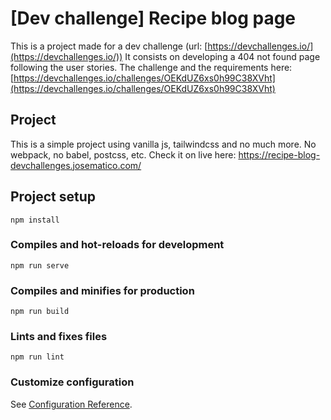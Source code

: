 # [Dev challenge] Recipe blog page

This is a project made for a dev challenge (url: [https://devchallenges.io/](https://devchallenges.io/)) It consists on developing a 404 not found page following the user stories.
The challenge and the requirements here: [https://devchallenges.io/challenges/OEKdUZ6xs0h99C38XVht](https://devchallenges.io/challenges/OEKdUZ6xs0h99C38XVht)

## Project

This is a simple project using vanilla js, tailwindcss and no much more. No webpack, no babel, postcss, etc.
Check it on live here: https://recipe-blog-devchallenges.josematico.com/

## Project setup

```
npm install
```

### Compiles and hot-reloads for development

```
npm run serve
```

### Compiles and minifies for production

```
npm run build
```

### Lints and fixes files

```
npm run lint
```

### Customize configuration

See [Configuration Reference](https://cli.vuejs.org/config/).

